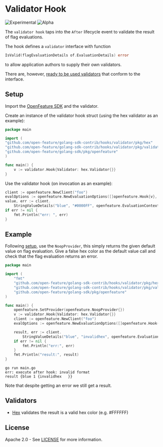 # Validator Hook

![Experimental](https://img.shields.io/badge/experimental-breaking%20changes%20allowed-yellow)
![Alpha](https://img.shields.io/badge/alpha-release-red)

The `validator hook` taps into the `After` lifecycle event to validate the result of flag evaluations.

The hook defines a `validator` interface with function
```go
IsValid(flagEvaluationDetails of.EvaluationDetails) error
```
to allow application authors to supply their own validators.

There are, however, [ready to be used validators](#validators) that conform to the interface.

## Setup

Import the [OpenFeature SDK](https://github.com/open-feature/golang-sdk) and the validator.

Create an instance of the validator hook struct (using the hex validator as an example):
```go
package main

import (
"github.com/open-feature/golang-sdk-contrib/hooks/validator/pkg/hex"
"github.com/open-feature/golang-sdk-contrib/hooks/validator/pkg/validator"
"github.com/open-feature/golang-sdk/pkg/openfeature"
)

func main() {
	v := validator.Hook{Validator: hex.Validator{}}
}
```

Use the validator hook (on invocation as an example):
```go
client := openfeature.NewClient("foo")
evalOptions := openfeature.NewEvaluationOptions([]openfeature.Hook{v}, openfeature.HookHints{})
value, err := client.
    StringValueDetails("blue", "#0000FF", openfeature.EvaluationContext{}, evalOptions)
if err != nil {
    fmt.Println("err: ", err)
}
```

## Example

Following [setup](#setup), use the `NoopProvider`, this simply returns the given default value on flag evaluation.
Give a false hex color as the default value call and check that the flag evaluation returns an error.

```go
package main

import (
	"fmt"
	"github.com/open-feature/golang-sdk-contrib/hooks/validator/pkg/hex"
	"github.com/open-feature/golang-sdk-contrib/hooks/validator/pkg/validator"
	"github.com/open-feature/golang-sdk/pkg/openfeature"
)

func main() {
	openfeature.SetProvider(openfeature.NoopProvider{})
	v := validator.Hook{Validator: hex.Validator{}}
	client := openfeature.NewClient("foo")
	evalOptions := openfeature.NewEvaluationOptions([]openfeature.Hook{v}, openfeature.HookHints{})

	result, err := client.
		StringValueDetails("blue", "invalidhex", openfeature.EvaluationContext{}, evalOptions)
	if err != nil {
		fmt.Println("err:", err)
	}
	fmt.Println("result:", result)
}
```

```shell
go run main.go
err: execute after hook: invalid format
result {blue 1 {invalidhex   }}
```
Note that despite getting an error we still get a result.

## Validators

- [Hex](./pkg/hex/hex.go) validates the result is a valid hex color (e.g. #FFFFFF)

## License

Apache 2.0 - See [LICENSE](./../../LICENSE) for more information.
